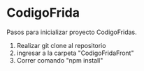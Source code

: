 # CodigoFrida

Pasos para inicializar proyecto CodigoFridas.

  1. Realizar git clone al repositorio
  2. ingresar a la carpeta "CodigoFridaFront"
  3. Correr comando "npm install"
